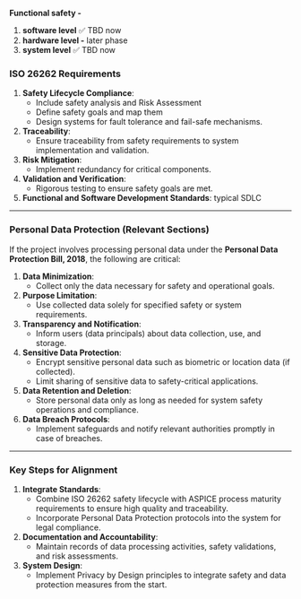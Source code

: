 **Functional safety -**
1. **software level** ✅ TBD now
2. **hardware level -** later phase
3. **system level** ✅ TBD now
### **ISO 26262 Requirements**
1. **Safety Lifecycle Compliance**:
    - Include safety analysis and Risk Assessment 
    - Define safety goals and map them
    - Design systems for fault tolerance and fail-safe mechanisms.
2. **Traceability**:
    - Ensure traceability from safety requirements to system implementation and validation.
3. **Risk Mitigation**:
    - Implement redundancy for critical components.
4. **Validation and Verification**:
    - Rigorous testing to ensure safety goals are met.
5. **Functional and Software Development Standards**:
	    typical SDLC
---
### **Personal Data Protection (Relevant Sections)**

If the project involves processing personal data under the **Personal Data Protection Bill, 2018**, the following are critical:

1. **Data Minimization**:
    - Collect only the data necessary for safety and operational goals.
2. **Purpose Limitation**:
    - Use collected data solely for specified safety or system requirements.
3. **Transparency and Notification**:
    - Inform users (data principals) about data collection, use, and storage.
4. **Sensitive Data Protection**:
    - Encrypt sensitive personal data such as biometric or location data (if collected).
    - Limit sharing of sensitive data to safety-critical applications.
5. **Data Retention and Deletion**:
    - Store personal data only as long as needed for system safety operations and compliance.
6. **Data Breach Protocols**:
    - Implement safeguards and notify relevant authorities promptly in case of breaches.
---
### **Key Steps for Alignment**
1. **Integrate Standards**:
    - Combine ISO 26262 safety lifecycle with ASPICE process maturity requirements to ensure high quality and traceability.
    - Incorporate Personal Data Protection protocols into the system for legal compliance.
2. **Documentation and Accountability**:
    - Maintain records of data processing activities, safety validations, and risk assessments.
3. **System Design**:
    - Implement Privacy by Design principles to integrate safety and data protection measures from the start.